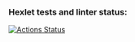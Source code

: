 ### Hexlet tests and linter status:
[![Actions Status](https://github.com/Kagawan/java-project-61/actions/workflows/hexlet-check.yml/badge.svg)](https://github.com/Kagawan/java-project-61/actions)